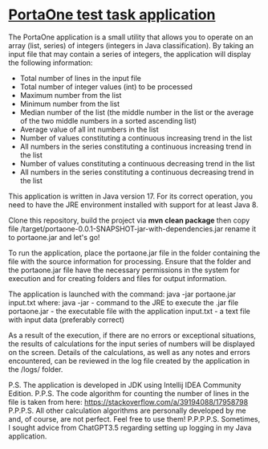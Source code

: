 #   <u>   PortaOne test task application </u>  

The PortaOne application is a small utility that allows you to operate on an array (list, series) of integers (integers in Java classification). By taking an input file that may contain a series of integers, the application will display the following information:
- Total number of lines in the input file
- Total number of integer values (int) to be processed
- Maximum number from the list
- Minimum number from the list
- Median number of the list (the middle number in the list or the average of the two middle numbers in a sorted ascending list)
- Average value of all int numbers in the list
- Number of values constituting a continuous increasing trend in the list
- All numbers in the series constituting a continuous increasing trend in the list
- Number of values constituting a continuous decreasing trend in the list
- All numbers in the series constituting a continuous decreasing trend in the list

This application is written in Java version 17. For its correct operation, you need to have the JRE environment installed with support for at least Java 8.

Clone this repository, build the project via 
**mvn clean package**
then copy file /target/portaone-0.0.1-SNAPSHOT-jar-with-dependencies.jar rename it to portaone.jar and let's go!

To run the application, place the portaone.jar file in the folder containing the file with the source information for processing. Ensure that the folder and the portaone.jar file have the necessary permissions in the system for execution and for creating folders and files for output information.

The application is launched with the command:
java -jar portaone.jar input.txt
where:
java -jar - command to the JRE to execute the .jar file
portaone.jar - the executable file with the application
input.txt - a text file with input data (preferably correct)

As a result of the execution, if there are no errors or exceptional situations, the results of calculations for the input series of numbers will be displayed on the screen. Details of the calculations, as well as any notes and errors encountered, can be reviewed in the log file created by the application in the /logs/ folder.

P.S. The application is developed in JDK using Intellij IDEA Community Edition.
P.P.S. The code algorithm for counting the number of lines in the file is taken from here: https://stackoverflow.com/a/39194088/17958798
P.P.P.S. All other calculation algorithms are personally developed by me and, of course, are not perfect. Feel free to use them!
P.P.P.P.S. Sometimes, I sought advice from ChatGPT3.5 regarding setting up logging in my Java application.
